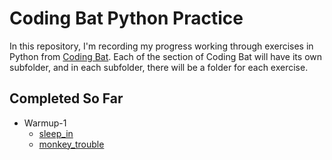 # Coding Bat Python Practice
In this repository,  I'm recording my progress working through exercises in Python from [Coding Bat](https://codingbat.com/python). Each of the section of Coding Bat will have its own subfolder, and in each subfolder, there will be a folder for each exercise.

## Completed So Far

* Warmup-1
    * [sleep_in](https://github.com/palletoon/coding_bat/tree/main/warmup-1/sleep_in)
    * [monkey_trouble](/warmup-1/monkey_trouble)
    